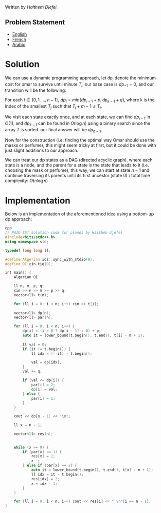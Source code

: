 Written by *Haithem Djefel*.

## Problem Statement
- [English](statements/plane.en.pdf)
- [French](statements/plane.fr.pdf)
- [Arabic](statements/plane.ar_DZ.pdf)

# Solution

We can use a dynamic programming approach, let $dp_i$ denote the minimum cost for omar to survive until minute $T_i$, our base case is $dp_{-1} = 0$, and our transition will be the following: 

For each $i \in \{0, 1,..., n - 1\}$, $dp_i = min(dp_{i - 1} + p, dp_{k - 1} + q)$, where k is the index of the smallest $T_j$ such that $T_j + m - 1 \leq T_i$. 

We visit each state exactly once, and at each state, we can find $dp_{i - 1}$ in $O(1)$, and $dp_{k - 1}$ can be found in $O(\log n)$ using a binary search since the array $T$ is sorted.
our final answer will be $dp_{n - 1}$. 

Now for the construction (i.e. finding the optimal way Omar should use the masks or perfume), this might seem tricky at first, but it could be done with just slight additions to our approach. 

We can treat our dp states as a DAG (directed acyclic graph), where each state is a node, and the parent for a state is the state that leads to it (i.e. choosing the mask or perfume); this way, we can start at state $n - 1$ and continue traversing its parents until its first ancestor (state 0) \\
total time complexity: $O(n\log n)$

# Implementation

Below is an implementation of the aforementioned idea using a bottom-up dp approach:

```cpp
cpp
// PAIO TST solution code for planes by Haithem Djefel
#include<bits/stdc++.h>
using namespace std;

typedef long long ll;

#define Algerian ios::sync_with_stdio(0);
#define OI cin.tie(0);

int main() {
    Algerian OI

    ll n, m, p, q; 
    cin >> n >> m >> p >> q;
    vector<ll> t(n);

    for (ll i = 0; i < n; i++) cin >> t[i];
    
    vector<ll> dp(n);
    vector<ll> par(n);

    for (ll i = 0; i < n; i++) {
        dp[i] = (i > 0 ? dp[i - 1] : 0) + p;
        auto it = lower_bound(t.begin(), t.end(), t[i] - m + 1);
        
        ll val = 0;
        if (it != t.begin()) {
            ll idx = (--it) - t.begin();

            val = dp[idx];
        }
        val += q;

        if (val <= dp[i]) {
            par[i] = 2;
            dp[i] = val;
        } else {
            par[i] = 1;
        }
    }

    cout << dp[n - 1] << "\n";

    ll x = n - 1;

    vector<ll> res(n);
    

    while (x >= 0) {
        if (par[x] == 1) {
            res[x] = 1;
            x--;
        } else if (par[x] == 2) {
            auto it = lower_bound(t.begin(), t.end(), t[x] - m + 1);
            ll idx = it - t.begin();
            res[idx] = 2;
            x = idx - 1;
        }
    }

    for (ll i = 0; i < n; i++) cout << res[i] << " \n"[i == n - 1];
}
```